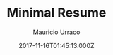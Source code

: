 ---
title: Minimal Resume
github: https://github.com/murraco/jekyll-theme-minimal-resume
demo: https://jekyll-theme-minimal-resume.netlify.com/
author: Mauricio Urraco
ssg:
  - Jekyll
cms:
  - Markdown
date: 2017-11-16T01:45:13.000Z
description: >-
  Simple Jekyll theme for a minimal resume website:
  https://jekyll-theme-minimal-resume.netlify.com/
draft: true
publish_date: '2017-11-16T01:45:13Z'
update_date: '2022-03-01T18:42:47Z'
github_star: 397
github_fork: 499
---